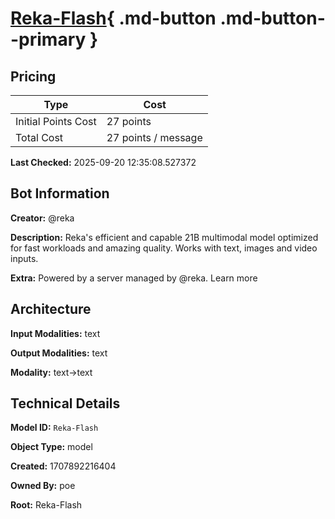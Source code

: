 # [Reka-Flash](https://poe.com/Reka-Flash){ .md-button .md-button--primary }

## Pricing

| Type | Cost |
|------|------|
| Initial Points Cost | 27 points |
| Total Cost | 27 points / message |

**Last Checked:** 2025-09-20 12:35:08.527372


## Bot Information

**Creator:** @reka

**Description:** Reka's efficient and capable 21B multimodal model optimized for fast workloads and amazing quality. Works with text, images and video inputs.

**Extra:** Powered by a server managed by @reka. Learn more


## Architecture

**Input Modalities:** text

**Output Modalities:** text

**Modality:** text->text


## Technical Details

**Model ID:** `Reka-Flash`

**Object Type:** model

**Created:** 1707892216404

**Owned By:** poe

**Root:** Reka-Flash
